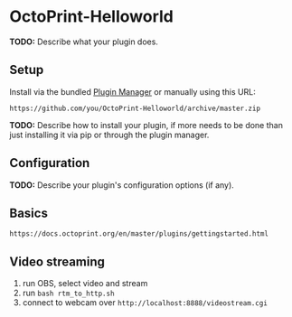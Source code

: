 # OctoPrint-Helloworld

**TODO:** Describe what your plugin does.

## Setup

Install via the bundled [Plugin Manager](https://docs.octoprint.org/en/master/bundledplugins/pluginmanager.html)
or manually using this URL:

    https://github.com/you/OctoPrint-Helloworld/archive/master.zip

**TODO:** Describe how to install your plugin, if more needs to be done than just installing it via pip or through
the plugin manager.

## Configuration

**TODO:** Describe your plugin's configuration options (if any).

## Basics

```angular2html
https://docs.octoprint.org/en/master/plugins/gettingstarted.html
```

## Video streaming

1. run OBS, select video and stream
2. run ```bash rtm_to_http.sh```
3. connect to webcam over ```http://localhost:8888/videostream.cgi```
